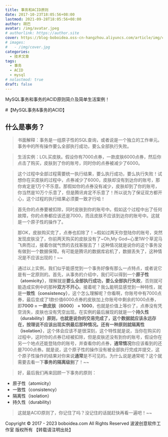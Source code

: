 ```yaml
---
title: 事务和ACID原则
date: 2017-10-23T18:05:56+08:00
lastmod: 2021-09-28T18:05:56+08:00
author: 胡巴
avatar: /img/avatar.jpeg
# authorlink: https://author.site
cover: https://blog-boboidea.oss-cn-hangzhou.aliyuncs.com/article/img/cover.jpg
# images:
#   - /img/cover.jpg
categories:
  - 技术文章
tags:
  - 事务
  - ACID
  - mysql
# nolastmod: true
draft: false
---
```


MySQL事务和事务的ACID原则简介及简单生活案例！

<!--more-->

#【MySQL事务&事务的ACID】
## 什么是事务？
> 书面解释：事务是一组原子性的SQL查询，或者说是一个独立的工作单元。事务中的所有操作要么全部执行成功，要么全部执行失败。

> 生活实例：LOL买皮肤。假设你有7000点券，一款皮肤6000点券，然后你点击了购买，皮肤到了你的账号，同时你的点券被减少了6000。

> 这个过程中全部过程需要统一执行结果，要么执行成功，要么执行失败！试想你在买皮肤的过程中，点券减少了6000，皮肤却没有到达你的账号，那你肯定是1万个不乐意。那假如你的点券没有减少，皮肤却到了你的账号，你当然是10万个乐意了，但是腾讯肯定不乐意了！所以说为了保证双方都开心，这个过程的执行结果必须要一致才行哈！

> 首先你的点券要被扣除，同时皮肤到你的账号中。假如这个过程中出了任何故障，你的点券都应该还是7000，而且皮肤不应该到达你的账号中。这就是一个原子性的操作了。

> 那OK，皮肤购买完了，点券也扣除了！~假如过两天你登陆你的账号，突然发现皮肤没了，你前两天购买的皮肤没有了~Oh,My God~心里1W个草泥马飞奔而过，接着你就气愤的去找客服去了！这种情况就是说你的这个事务没有做到一个数据保障。有可能是腾讯的数据库宕机了，数据丢失了，这种情况是不应该出现的！~~

> 通过以上实例，我们似乎能感觉到一个事务好像有那么一点特点，或者说它是有一定原则的。首先，从事务的介绍中，我们可以得到一个**原子性（atomicity）**，理解就是**要么全部执行成功，要么全部执行失败**，否则就可能造成实例中的那种**双方不开心**。接着呢？我么能明显感觉到一种特性，就是**一致性（consistency）**，这个怎么理解呢？你看啊，你账号中有7000点券，最后变成了1款价值6000点券的皮肤加上你账号中剩余的1000点券，即**7000 = 一款皮肤（6000） + 1000**，也就是价值上等价了，点券没有凭空消失，皮肤也没有凭空出现。在实例的最后展现的就是一个**持久性（durability）**原则，也就是说你的交易完成了，这个数据就应该永远存在，按理说不应该出现实例最后那种情况。还有一种原则就**隔离性（isolation）**，这个体会应该不是很深刻，这个特性就是说，当你在购买的过程中，这时你的点券已经被扣除，但是皮肤还没有到你的账号，假设你在另一个地点还能登陆你的账号，并查看你的点券，**通常情况**你应该看到的还是7000点券。就是说，这个原子性的操作没有被全部执行完成并提交，这个原子性操作的结果对你来说**通常**是不可见的。为什么说是通常呢？这个就需要去看一下**事务的隔离级别**了！~~

> 好，最后我们再来回顾一下事务的原则：
- 原子性（atomicity）
- 一致性（consistency）
- 隔离性（isolation）
- 持久性（durability）

> 这就是ACID原则了，你记住了吗？没记住的话就赶快再看一遍吧！~~

<!--declare-declare-->

Copyright &copy; 2017 - 2023 boboidea.com All Rights Reserved 波波创意软件工作室 版权所有 【转载请注明出处】
